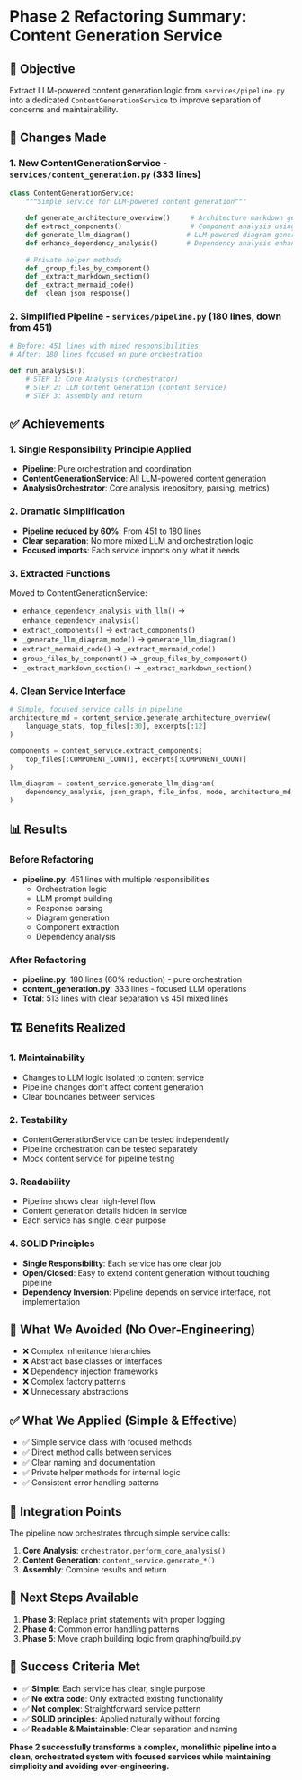 # Phase 2 Refactoring Summary: Content Generation Service

## 🎯 Objective
Extract LLM-powered content generation logic from `services/pipeline.py` into a dedicated `ContentGenerationService` to improve separation of concerns and maintainability.

## 📁 Changes Made

### 1. **New ContentGenerationService** - `services/content_generation.py` (333 lines)
```python
class ContentGenerationService:
    """Simple service for LLM-powered content generation"""
    
    def generate_architecture_overview()     # Architecture markdown generation
    def extract_components()                 # Component analysis using LLM  
    def generate_llm_diagram()              # LLM-powered diagram generation
    def enhance_dependency_analysis()       # Dependency analysis enhancement
    
    # Private helper methods
    def _group_files_by_component()
    def _extract_markdown_section()
    def _extract_mermaid_code()
    def _clean_json_response()
```

### 2. **Simplified Pipeline** - `services/pipeline.py` (180 lines, down from 451)
```python
# Before: 451 lines with mixed responsibilities
# After: 180 lines focused on pure orchestration

def run_analysis():
    # STEP 1: Core Analysis (orchestrator)
    # STEP 2: LLM Content Generation (content service)  
    # STEP 3: Assembly and return
```

## ✅ Achievements

### 1. **Single Responsibility Principle Applied**
- **Pipeline**: Pure orchestration and coordination
- **ContentGenerationService**: All LLM-powered content generation
- **AnalysisOrchestrator**: Core analysis (repository, parsing, metrics)

### 2. **Dramatic Simplification**
- **Pipeline reduced by 60%**: From 451 to 180 lines
- **Clear separation**: No more mixed LLM and orchestration logic
- **Focused imports**: Each service imports only what it needs

### 3. **Extracted Functions**
Moved to ContentGenerationService:
- `enhance_dependency_analysis_with_llm()` → `enhance_dependency_analysis()`
- `extract_components()` → `extract_components()`
- `_generate_llm_diagram_mode()` → `generate_llm_diagram()`
- `extract_mermaid_code()` → `_extract_mermaid_code()`
- `group_files_by_component()` → `_group_files_by_component()`
- `_extract_markdown_section()` → `_extract_markdown_section()`

### 4. **Clean Service Interface**
```python
# Simple, focused service calls in pipeline
architecture_md = content_service.generate_architecture_overview(
    language_stats, top_files[:30], excerpts[:12]
)

components = content_service.extract_components(
    top_files[:COMPONENT_COUNT], excerpts[:COMPONENT_COUNT]
)

llm_diagram = content_service.generate_llm_diagram(
    dependency_analysis, json_graph, file_infos, mode, architecture_md
)
```

## 📊 Results

### Before Refactoring
- **pipeline.py**: 451 lines with multiple responsibilities
  - Orchestration logic
  - LLM prompt building
  - Response parsing
  - Diagram generation
  - Component extraction
  - Dependency analysis

### After Refactoring  
- **pipeline.py**: 180 lines (60% reduction) - pure orchestration
- **content_generation.py**: 333 lines - focused LLM operations
- **Total**: 513 lines with clear separation vs 451 mixed lines

## 🏗️ Benefits Realized

### 1. **Maintainability**
- Changes to LLM logic isolated to content service
- Pipeline changes don't affect content generation
- Clear boundaries between services

### 2. **Testability**
- ContentGenerationService can be tested independently
- Pipeline orchestration can be tested separately
- Mock content service for pipeline testing

### 3. **Readability**
- Pipeline shows clear high-level flow
- Content generation details hidden in service
- Each service has single, clear purpose

### 4. **SOLID Principles**
- **Single Responsibility**: Each service has one clear job
- **Open/Closed**: Easy to extend content generation without touching pipeline
- **Dependency Inversion**: Pipeline depends on service interface, not implementation

## 🚫 What We Avoided (No Over-Engineering)

- ❌ Complex inheritance hierarchies
- ❌ Abstract base classes or interfaces  
- ❌ Dependency injection frameworks
- ❌ Complex factory patterns
- ❌ Unnecessary abstractions

## ✅ What We Applied (Simple & Effective)

- ✅ Simple service class with focused methods
- ✅ Direct method calls between services
- ✅ Clear naming and documentation
- ✅ Private helper methods for internal logic
- ✅ Consistent error handling patterns

## 🔄 Integration Points

The pipeline now orchestrates through simple service calls:
1. **Core Analysis**: `orchestrator.perform_core_analysis()`
2. **Content Generation**: `content_service.generate_*()`
3. **Assembly**: Combine results and return

## 🚀 Next Steps Available

1. **Phase 3**: Replace print statements with proper logging
2. **Phase 4**: Common error handling patterns  
3. **Phase 5**: Move graph building logic from graphing/build.py

## 🎯 Success Criteria Met

- ✅ **Simple**: Each service has clear, single purpose
- ✅ **No extra code**: Only extracted existing functionality  
- ✅ **Not complex**: Straightforward service pattern
- ✅ **SOLID principles**: Applied naturally without forcing
- ✅ **Readable & Maintainable**: Clear separation and naming

**Phase 2 successfully transforms a complex, monolithic pipeline into a clean, orchestrated system with focused services while maintaining simplicity and avoiding over-engineering.** 